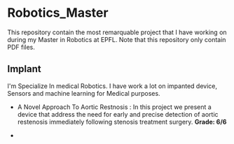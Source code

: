 # Robotics_Master
This repository contain the most remarquable project that I have working on during my Master in Robotics at EPFL. Note that this repository only contain PDF files.

## Implant

I'm Specialize In medical Robotics. I have work a lot on impanted device, Sensors and machine learning for Medical purposes.

* A Novel Approach To Aortic Restnosis : In this project we present a device that address the need for early and precise detection of aortic restenosis
immediately following stenosis treatment surgery. **Grade: 6/6**

*
